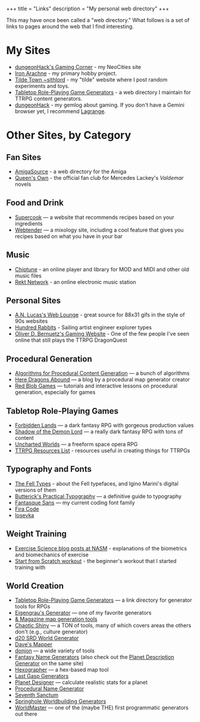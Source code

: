 +++
title = "Links"
description = "My personal web directory"
+++

This may have once been called a "web directory." What follows is a set of links to pages around the web that I find interesting.

# My Sites

- [dungeonHack's Gaming Corner](https://dungeonhack.neocities.org/) - my NeoCities site
- [Iron Arachne](https://ironarachne.com/) - my primary hobby project.
- [Tilde Town ~sithlord](https://tilde.town/~sithlord/) - my "tilde" website where I post random experiments and toys.
- [Tabletop Role-Playing Game Generators](https://www.rpggen.dev/) - a web directory I maintain for TTRPG content generators.
- [dungeonHack](gemini://dungeonhack.net/) - my gemlog about gaming. If you don't have a Gemini browser yet, I recommend [Lagrange](https://github.com/skyjake/lagrange).

# Other Sites, by Category

## Fan Sites

- [AmigaSource](https://www.amigasource.com) - a web directory for the Amiga
- [Queen's Own](https://dragonlordsnet.com/qo.htm) - the official fan club for Mercedes Lackey's _Valdemar_ novels

## Food and Drink

- [Supercook](https://www.supercook.com/) — a website that recommends recipes based on your ingredients
- [Webtender](https://www.webtender.com/) — a mixology site, including a cool feature that gives you recipes based on what you have in your bar

## Music

- [Chiptune](https://chiptune.app/) - an online player and library for MOD and MIDI and other old music files
- [Rekt Network](https://rekt.network/) - an online electronic music station

## Personal Sites

- [A.N. Lucas's Web Lounge](https://anlucas.neocities.org/) - great source for 88x31 gifs in the style of 90s websites
- [Hundred Rabbits](https://100r.co/site/home.html) - Sailing artist engineer explorer types
- [Oliver D. Bernuetz's Gaming Website](https://oliverbernuetz.neocities.org/) - One of the few people I've seen online that still plays the TTRPG DragonQuest

## Procedural Generation

- [Algorithms for Procedural Content Generation](http://pcg.wikidot.com/category-pcg-algorithms) — a bunch of algorithms
- [Here Dragons Abound](https://heredragonsabound.blogspot.com/) — a blog by a procedural map generator creator
- [Red Blob Games](https://www.redblobgames.com/) — tutorials and interactive lessons on procedural generation, especially for games

## Tabletop Role-Playing Games

- [Forbidden Lands](https://frialigan.se/en/games/forbidden-lands/) — a dark fantasy RPG with gorgeous production values
- [Shadow of the Demon Lord](https://schwalbentertainment.com/shadow-of-the-demon-lord/) — a really dark fantasy RPG with tons of content
- [Uncharted Worlds](https://uncharted-worlds.com/) — a freeform space opera RPG
- [TTRPG Resources List](https://starshinescribbles.com/ttrpg-resources-masterpost/) - resources useful in creating things for TTRPGs

## Typography and Fonts

- [The Fell Types](https://iginomarini.com/fell/) - about the Fell typefaces, and Igino Marini's digital versions of them
- [Butterick's Practical Typography](https://practicaltypography.com/) — a definitive guide to typography
- [Fantasque Sans](https://github.com/belluzj/fantasque-sans) — my current coding font family
- [Fira Code](https://github.com/tonsky/FiraCode)
- [Iosevka](https://typeof.net/Iosevka/)

## Weight Training

- [Exercise Science blog posts at NASM](https://blog.nasm.org/tag/exercise-science) - explanations of the biometrics and biomechanics of exercise
- [Start from Scratch workout](https://www.muscleandstrength.com/workouts/start-from-scratch-beginner-workout) - the beginner's workout that I started training with

## World Creation

- [Tabletop Role-Playing Game Generators](https://www.rpggen.dev) — a link directory for generator tools for RPGs
- [Eigengrau's Generator](https://eigengrausgenerator.com) — one of my favorite generators
- [& Magazine map generation tools](http://wizardawn.and-mag.com/tool_world.php)
- [Chaotic Shiny](http://chaoticshiny.com/) — a TON of tools, many of which covers areas the others don't (e.g., culture generator)
- [d20 SRD World Generator](http://www.d20srd.org/fantasy/world/)
- [Dave's Mapper](http://davesmapper.com/)
- [donjon](https://donjon.bin.sh/) — a wide variety of tools
- [Fantasy Name Generators](http://www.fantasynamegenerators.com/) (also check out the [Planet Description Generator](http://www.fantasynamegenerators.com/planet-descriptions.php) on the same site)
- [Hexographer](http://www.hexographer.com/) — a hex-based map tool
- [Last Gasp Generators](https://www.lastgaspgrimoire.com/generators/)
- [Planet Designer](http://www.transhuman.talktalk.net/iw/Geosync.htm) — calculate realistic stats for a planet
- [Procedural Name Generator](http://www.samcodes.co.uk/project/markov-namegen/)
- [Seventh Sanctum](https://www.seventhsanctum.com/)
- [Springhole Worldbuilding Generators](http://www.springhole.net/writing_roleplaying_randomators/worldbuilding.htm)
- [WorldMaster](http://www.wintertreeredux.com/index.shtml) — one of the (maybe THE) first programmatic generators out there
